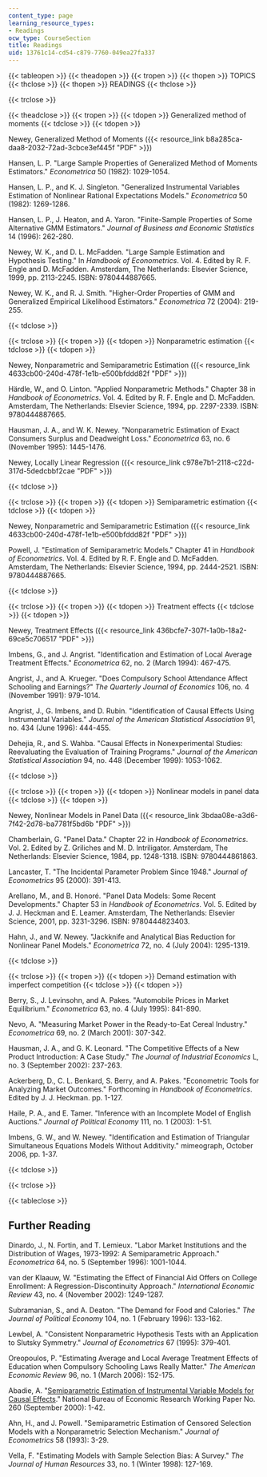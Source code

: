 ```yaml
---
content_type: page
learning_resource_types:
- Readings
ocw_type: CourseSection
title: Readings
uid: 13761c14-cd54-c879-7760-049ea27fa337
---
```


{{< tableopen >}}
{{< theadopen >}}
{{< tropen >}}
{{< thopen >}}
TOPICS
{{< thclose >}}
{{< thopen >}}
READINGS
{{< thclose >}}

{{< trclose >}}

{{< theadclose >}}
{{< tropen >}}
{{< tdopen >}}
Generalized method of moments
{{< tdclose >}}
{{< tdopen >}}


Newey, Generalized Method of Moments ({{< resource_link b8a285ca-daa8-2032-72ad-3cbce3ef445f "PDF" >}})

Hansen, L. P. "Large Sample Properties of Generalized Method of Moments Estimators." _Econometrica_ 50 (1982): 1029-1054.

Hansen, L. P., and K. J. Singleton. "Generalized Instrumental Variables Estimation of Nonlinear Rational Expectations Models." _Econometrica_ 50 (1982): 1269-1286.

Hansen, L. P., J. Heaton, and A. Yaron. "Finite-Sample Properties of Some Alternative GMM Estimators." _Journal of Business and Economic Statistics_ 14 (1996): 262-280.

Newey, W. K., and D. L. McFadden. "Large Sample Estimation and Hypothesis Testing." In _Handbook of Econometrics_. Vol. 4. Edited by R. F. Engle and D. McFadden. Amsterdam, The Netherlands: Elsevier Science, 1999, pp. 2113-2245. ISBN: 9780444887665.

Newey, W. K., and R. J. Smith. "Higher-Order Properties of GMM and Generalized Empirical Likelihood Estimators." _Econometrica_ 72 (2004): 219-255.


{{< tdclose >}}

{{< trclose >}}
{{< tropen >}}
{{< tdopen >}}
Nonparametric estimation
{{< tdclose >}}
{{< tdopen >}}


Newey, Nonparametric and Semiparametric Estimation ({{< resource_link 4633cb00-240d-478f-1e1b-e500bfddd82f "PDF" >}})

Härdle, W., and O. Linton. "Applied Nonparametric Methods." Chapter 38 in _Handbook of Econometrics_. Vol. 4. Edited by R. F. Engle and D. McFadden. Amsterdam, The Netherlands: Elsevier Science, 1994, pp. 2297-2339. ISBN: 9780444887665.

Hausman, J. A., and W. K. Newey. "Nonparametric Estimation of Exact Consumers Surplus and Deadweight Loss." _Econometrica_ 63, no. 6 (November 1995): 1445-1476.

Newey, Locally Linear Regression ({{< resource_link c978e7b1-2118-c22d-317d-5dedcbbf2cae "PDF" >}})


{{< tdclose >}}

{{< trclose >}}
{{< tropen >}}
{{< tdopen >}}
Semiparametric estimation
{{< tdclose >}}
{{< tdopen >}}


Newey, Nonparametric and Semiparametric Estimation ({{< resource_link 4633cb00-240d-478f-1e1b-e500bfddd82f "PDF" >}})

Powell, J. "Estimation of Semiparametric Models." Chapter 41 in _Handbook of Econometrics_. Vol. 4. Edited by R. F. Engle and D. McFadden. Amsterdam, The Netherlands: Elsevier Science, 1994, pp. 2444-2521. ISBN: 9780444887665.


{{< tdclose >}}

{{< trclose >}}
{{< tropen >}}
{{< tdopen >}}
Treatment effects
{{< tdclose >}}
{{< tdopen >}}


Newey, Treatment Effects ({{< resource_link 436bcfe7-307f-1a0b-18a2-69ce5c706517 "PDF" >}})

Imbens, G., and J. Angrist. "Identification and Estimation of Local Average Treatment Effects." _Econometrica_ 62, no. 2 (March 1994): 467-475.

Angrist, J., and A. Krueger. "Does Compulsory School Attendance Affect Schooling and Earnings?" _The Quarterly Journal of Economics_ 106, no. 4 (November 1991): 979-1014.

Angrist, J., G. Imbens, and D. Rubin. "Identification of Causal Effects Using Instrumental Variables." _Journal of the American Statistical Association_ 91, no. 434 (June 1996): 444-455.

Dehejia, R., and S. Wahba. "Causal Effects in Nonexperimental Studies: Reevaluating the Evaluation of Training Programs." _Journal of the American Statistical Association_ 94, no. 448 (December 1999): 1053-1062.


{{< tdclose >}}

{{< trclose >}}
{{< tropen >}}
{{< tdopen >}}
Nonlinear models in panel data
{{< tdclose >}}
{{< tdopen >}}


Newey, Nonlinear Models in Panel Data ({{< resource_link 3bdaa08e-a3d6-7f42-2d78-ba7781f5bd6b "PDF" >}})

Chamberlain, G. "Panel Data." Chapter 22 in _Handbook of Econometrics_. Vol. 2. Edited by Z. Griliches and M. D. Intriligator. Amsterdam, The Netherlands: Elsevier Science, 1984, pp. 1248-1318. ISBN: 9780444861863.

Lancaster, T. "The Incidental Parameter Problem Since 1948." _Journal of Econometrics_ 95 (2000): 391-413.

Arellano, M., and B. Honoré. "Panel Data Models: Some Recent Developments." Chapter 53 in _Handbook of Econometrics_. Vol. 5. Edited by J. J. Heckman and E. Leamer. Amsterdam, The Netherlands: Elsevier Science, 2001, pp. 3231-3296. ISBN: 9780444823403.

Hahn, J., and W. Newey. "Jackknife and Analytical Bias Reduction for Nonlinear Panel Models." _Econometrica_ 72, no. 4 (July 2004): 1295-1319.


{{< tdclose >}}

{{< trclose >}}
{{< tropen >}}
{{< tdopen >}}
Demand estimation with imperfect competition
{{< tdclose >}}
{{< tdopen >}}


Berry, S., J. Levinsohn, and A. Pakes. "Automobile Prices in Market Equilibrium." _Econometrica_ 63, no. 4 (July 1995): 841-890.

Nevo, A. "Measuring Market Power in the Ready-to-Eat Cereal Industry." _Econometrica_ 69, no. 2 (March 2001): 307-342.

Hausman, J. A., and G. K. Leonard. "The Competitive Effects of a New Product Introduction: A Case Study." _The Journal of Industrial Economics_ L, no. 3 (September 2002): 237-263.

Ackerberg, D., C. L. Benkard, S. Berry, and A. Pakes. "Econometric Tools for Analyzing Market Outcomes." Forthcoming in _Handbook of Econometrics_. Edited by J. J. Heckman. pp. 1-127.

Haile, P. A., and E. Tamer. "Inference with an Incomplete Model of English Auctions." _Journal of Political Economy_ 111, no. 1 (2003): 1-51.

Imbens, G. W., and W. Newey. "Identification and Estimation of Triangular Simultaneous Equations Models Without Additivity." mimeograph, October 2006, pp. 1-37.


{{< tdclose >}}

{{< trclose >}}

{{< tableclose >}}

Further Reading
---------------

Dinardo, J., N. Fortin, and T. Lemieux. "Labor Market Institutions and the Distribution of Wages, 1973-1992: A Semiparametric Approach." _Econometrica_ 64, no. 5 (September 1996): 1001-1044.

van der Klaauw, W. "Estimating the Effect of Financial Aid Offers on College Enrollment: A Regression-Discontinuity Approach." _International Economic Review_ 43, no. 4 (November 2002): 1249-1287.

Subramanian, S., and A. Deaton. "The Demand for Food and Calories." _The Journal of Political Economy_ 104, no. 1 (February 1996): 133-162.

Lewbel, A. "Consistent Nonparametric Hypothesis Tests with an Application to Slutsky Symmetry." _Journal of Econometrics_ 67 (1995): 379-401.

Oreopoulos, P. "Estimating Average and Local Average Treatment Effects of Education when Compulsory Schooling Laws Really Matter." _The American Economic Review_ 96, no. 1 (March 2006): 152-175.

Abadie, A. "[Semiparametric Estimation of Instrumental Variable Models for Causal Effects](http://www.nber.org/papers/t0260)." National Bureau of Economic Research Working Paper No. 260 (September 2000): 1-42.

Ahn, H., and J. Powell. "Semiparametric Estimation of Censored Selection Models with a Nonparametric Selection Mechanism." _Journal of Econometrics_ 58 (1993): 3-29.

Vella, F. "Estimating Models with Sample Selection Bias: A Survey." _The Journal of Human Resources_ 33, no. 1 (Winter 1998): 127-169.